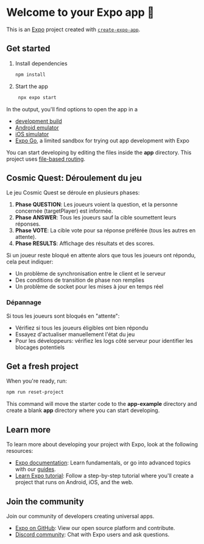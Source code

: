 # Welcome to your Expo app 👋

This is an [Expo](https://expo.dev) project created with [`create-expo-app`](https://www.npmjs.com/package/create-expo-app).

## Get started

1. Install dependencies

   ```bash
   npm install
   ```

2. Start the app

   ```bash
    npx expo start
   ```

In the output, you'll find options to open the app in a

- [development build](https://docs.expo.dev/develop/development-builds/introduction/)
- [Android emulator](https://docs.expo.dev/workflow/android-studio-emulator/)
- [iOS simulator](https://docs.expo.dev/workflow/ios-simulator/)
- [Expo Go](https://expo.dev/go), a limited sandbox for trying out app development with Expo

You can start developing by editing the files inside the **app** directory. This project uses [file-based routing](https://docs.expo.dev/router/introduction).

## Cosmic Quest: Déroulement du jeu

Le jeu Cosmic Quest se déroule en plusieurs phases:

1. **Phase QUESTION**: Les joueurs voient la question, et la personne concernée (targetPlayer) est informée.
2. **Phase ANSWER**: Tous les joueurs sauf la cible soumettent leurs réponses.
3. **Phase VOTE**: La cible vote pour sa réponse préférée (tous les autres en attente).
4. **Phase RESULTS**: Affichage des résultats et des scores.

Si un joueur reste bloqué en attente alors que tous les joueurs ont répondu, cela peut indiquer:

- Un problème de synchronisation entre le client et le serveur
- Des conditions de transition de phase non remplies
- Un problème de socket pour les mises à jour en temps réel

### Dépannage

Si tous les joueurs sont bloqués en "attente":

- Vérifiez si tous les joueurs éligibles ont bien répondu
- Essayez d'actualiser manuellement l'état du jeu
- Pour les développeurs: vérifiez les logs côté serveur pour identifier les blocages potentiels

## Get a fresh project

When you're ready, run:

```bash
npm run reset-project
```

This command will move the starter code to the **app-example** directory and create a blank **app** directory where you can start developing.

## Learn more

To learn more about developing your project with Expo, look at the following resources:

- [Expo documentation](https://docs.expo.dev/): Learn fundamentals, or go into advanced topics with our [guides](https://docs.expo.dev/guides).
- [Learn Expo tutorial](https://docs.expo.dev/tutorial/introduction/): Follow a step-by-step tutorial where you'll create a project that runs on Android, iOS, and the web.

## Join the community

Join our community of developers creating universal apps.

- [Expo on GitHub](https://github.com/expo/expo): View our open source platform and contribute.
- [Discord community](https://chat.expo.dev): Chat with Expo users and ask questions.

